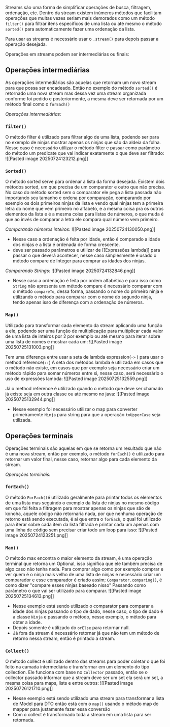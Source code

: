 Streams são uma forma de simplificar operações de busca, filtragem, ordenação, etc. 
Dentro da stream existem inúmeros métodos que facilitam operações que muitas vezes seriam mais demorados como um método `filter()` para filtrar itens específicos de uma lista ou até mesmo o método `sorted()` para automaticamente fazer uma ordenação da lista.

Para usar as streams é necessário usar o `.stream()` para depois passar a operação desejada.

Operações em streams podem ser intermediárias ou finais:

## Operações intermediárias
As operações intermediárias são aquelas que retornam um novo stream para que possa ser encadeado. Então no exemplo do método `sorted()` é retornado uma nova stream mas dessa vez uma stream organizada conforme foi pedido e posteriormente, a mesma deve ser retornada por um método final como o `forEach()`


*Operações intermediárias:*
### `filter()`
O método filter é utilizado para filtrar algo de uma lista, podendo ser para no exemplo de ninjas mostrar apenas os ninjas que são da aldeia da folha. Nesse caso é necessário utilizar o método filter e passar como parâmetro do método um predicate que vai indicar exatamente o que deve ser filtrado:
![[Pasted image 20250724123212.png]]



### `Sorted()`
O método sorted serve para ordenar a lista da forma desejada. Existem dois métodos sorted, um que precisa de um comparator e outro que não precisa.
No caso do método sorted sem o comparator ele pega a lista passada não importando seu tamanho e ordena por comparação, comparando por exemplo os dois primeiros ninjas da lista e vendo qual ninjas tem a primeira letra do nome que vem primeiro no alfabeto, e a mesma coisa pra os outros elementos da lista e é a mesma coisa para listas de números, o que muda é que ao invés de comparar a letra ele compara qual número vem primeiro.


*Comparando números inteiros:*
![[Pasted image 20250724130050.png]]
- Nesse caso a ordenação é feita por idade, então é comparado a idade dos ninjas e a lista é ordenada de forma crescente.
- deve ser passado parâmetros e utilizar de [[Expressões lambda]] para passar o que deverá acontecer, nesse caso simplesmente é usado o método compare de Integer para comprar as idades dos ninjas.

*Comparando Strings:*
![[Pasted image 20250724132846.png]]
- Nesse caso a ordenação é feita por ordem alfabética e para isso como `String` não apresenta um método compare é necessário comparar com o método `compareTo`, dessa forma, passando o nome do primeiro ninja e utilizando o método para comparar com o nome do segundo ninja, tendo apenas isso de diferença com a ordenação de números.


### `Map()`
Utilizado para transformar cada elemento da stream aplicando uma função a ele, podendo ser uma função de multiplicação para multiplicar cada valor de uma lista de inteiros por 2 por exemplo ou até mesmo para iterar sobre uma lista de nomes e mostrar cada um:
![[Pasted image 20250725131003.png]]

Tem uma diferença entre usar a seta de lambda expression(`->` ) para usar o method reference(`::`)
A seta dos métodos lambda é utilizada em casos que o método não existe, em casos que por exemplo seja necessário criar um método rápido para somar números entre si, nesse caso, será necessário o uso de expressões lambda:
![[Pasted image 20250725132559.png]]

Já o method reference é utilizado quando o método que deve ser chamado já existe seja em outra classe ou até mesmo no java:
![[Pasted image 20250725132944.png]]
- Nesse exemplo foi necessário utilizar o map para converter primeiramente `Ninja` para string para que a operação `toUpperCase` seja utilizada.





## Operações terminais
Operações terminais são aquelas em que se retorna um resultado que não é uma nova stream, então por exemplo, o método `forEach()` é utilizado para retornar um valor final, nesse caso, retornar algo para cada elemento da stream.


*Operações terminais:*
### `forEach()`
O método `ForEach()`é utilizado geralmente para printar todos os elementos de uma lista mas seguindo o exemplo da lista de ninjas no mesmo código em que foi feita a filtragem para mostrar apenas os ninjas que são de konoha, aquele código não retornaria nada, por que nenhuma operação de retorno está sendo executada, é ai que entra o `forEach`, o qual foi utilizado para iterar sobre cada item da lista filtrada e printar cada um apenas com uma linha de código sem precisar criar todo um loop para isso:
![[Pasted image 20250724123251.png]]


### `Max()`
O método max encontra o maior elemento da stream, é uma operação terminal que retorna um Optional, isso significa que ele também precisa de algo caso não tenha nada.
Para comprar algo como por exemplo comprar e ver quem é o ninja mais velho de uma lista de ninjas é necessário criar um comparador e esse comparador é criado assim; `Comparator.comparing()`, é como dizer "compare esses ninjas baseado nisso"
Passando como parâmetro o que vai ser utilizado para comparar.
![[Pasted image 20250725134613.png]]
- Nesse exemplo está sendo utilizado o comparator para comparar a idade dos ninjas passando o tipo de dado, nesse caso, o tipo de dado é a classe `Ninja` e passando o método, nesse exemplo, o método para obter a idade.
- Depois somente é utilizado do `orElse` para retornar null.
- Já fora da stream é necessário retornar já que não tem um método de retorno nessa stream, então é printado a stream.



### `Collect()`
O método collect é utilizado dentro das streams para poder coletar o que foi feito na camada intermediária e transformar em um elemento do tipo collection. Ele funciona com base no `Collector` passado, então se o collector passado informar que a stream deve ser um set ela será um set, a mesma coisa para maps, lists e entre outros:
![[Pasted image 20250726121710.png]]
- Nesse exemplo está sendo utilizado uma stream para transformar a lista de Model para DTO então está com o `map()` usando o método map do mapper para justamente fazer essa conversão 
- Com o collect é transformado toda a stream em uma lista para ser retornada.